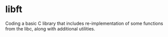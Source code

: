 # libft

Coding a basic C library that includes re-implementation of some functions from the libc, along with additional utilities.